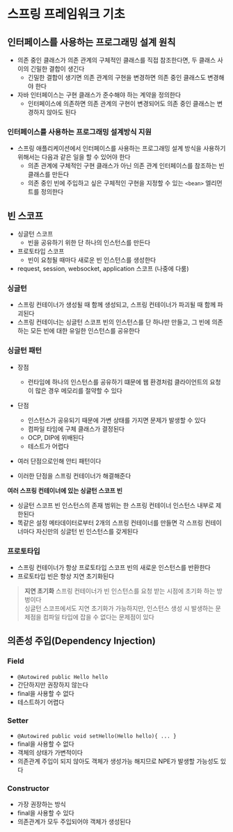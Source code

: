 # 스프링 프레임워크 기초
## 인터페이스를 사용하는 프로그래밍 설계 원칙
- 의존 중인 클래스가 의존 관계의 구체적인 클래스를 직접 참조한다면, 두 클래스 사이의 긴밀한 결합이 생긴다
  - 긴밀한 결합이 생기면 의존 관계의 구현을 변경하면 의존 중인 클래스도 변경해야 한다
- 자바 인터페이스는 구현 클래스가 준수해야 하는 계약을 정의한다
  - 인터페이스에 의존하면 의존 관계의 구현이 변경되어도 의존 중인 클래스는 변경하지 않아도 된다

### 인터페이스를 사용하는 프로그래밍 설계방식 지원
- 스프링 애플리케이션에서 인터페이스를 사용하는 프로그래밍 설계 방식을 사용하기 위해서는 다음과 같은 일을 할 수 있어야 한다
  - 의존 관계에 구체적인 구현 클래스가 아닌 의존 관계 인터페이스를 참조하는 빈 클래스를 만든다
  - 의존 중인 빈에 주입하고 싶은 구체적인 구현을 지정할 수 있는 `<bean>` 엘리먼트를 정의한다

## 빈 스코프
- 싱글턴 스코프
  - 빈을 공유하기 위한 단 하나의 인스턴스를 만든다
- 프로토타입 스코프
  - 빈이 요청될 때마다 새로운 빈 인스턴스를 생성한다
- request, session, websocket, application 스코프 (나중에 다룸)

### 싱글턴
- 스프링 컨테이너가 생성될 때 함께 생성되고, 스프링 컨테이너가 파괴될 때 함께 파괴된다
- 스프링 컨테이너는 싱글턴 스코프 빈의 인스턴스를 단 하나만 만들고, 그 빈에 의존하는 모든 빈에 대한 유일한 인스턴스를 공유한다

### 싱글턴 패턴
- 장점
  - 런타임에 하나의 인스턴스를 공유하기 떄문에 웹 환경처럼 클라이언트의 요청이 많은 경우 메모리를 절약할 수 있다
- 단점
  - 인스턴스가 공유되기 때문에 가변 상태를 가지면 문제가 발생할 수 있다
  - 컴파일 타임에 구체 클래스가 결정된다
  - OCP, DIP에 위배된다
  - 테스트가 어렵다

- 여러 단점으로인해 안티 패턴이다
- 이러한 단점을 스프링 컨테이너가 해결해준다


**여러 스프링 컨테이너에 있는 싱글턴 스코프 빈**
- 싱글턴 스코프 빈 인스턴스의 존재 범위는 한 스프링 컨테이너 인스턴스 내부로 제한된다
- 똑같은 설정 메타데이터로부터 2개의 스프링 컨테이너를 만들면 각 스프링 컨테이너마다 자신만의 싱글턴 빈 인스턴스를 갖게된다

### 프로토타입
- 스프링 컨테이너가 항상 프로토타입 스코프 빈의 새로운 인스턴스를 반환한다
- 프로토타입 빈은 항상 지연 초기화된다

> **지연 초기화**
> 스프링 컨테이너가 빈 인스턴스를 요청 받는 시점에 초기화 하는 방벙이다 <br>
> 싱글턴 스코프에서도 지연 초기화가 가능하지만, 인스턴스 생성 시 발생하는 문제점을 컴파일 타입에 잡을 수 없다는 문제점이 있다

## 의존성 주입(Dependency Injection)
### Field
- `@Autowired public Hello hello`
- 간단하지만 권장하지 않는다
- final을 사용할 수 없다
- 테스트하기 어렵다
### Setter
- `@Autowired public void setHello(Hello hello){ ... }`
- final을 사용할 수 없다
- 객체의 상태가 가변적이다
- 의존관계 주입이 되지 않아도 객체가 생성가능 해지므로 NPE가 발생할 가능성도 있다

### Constructor
- 가장 권장하는 방식
- final을 사용할 수 있다
- 의존관계가 모두 주입되어야 객체가 생성된다
